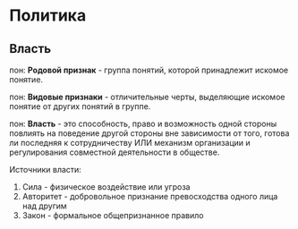 # Политика
## Власть

пон: **Родовой признак** - группа понятий, которой принадлежит искомое понятие.

пон: **Видовые признаки** - отличительные черты, выделяющие искомое понятие от других понятий в группе.

пон: **Власть** - это способность, право и возможность одной стороны повлиять на поведение другой стороны вне зависимости от того, готова ли последняя к сотрудничеству ИЛИ механизм организации и регулирования совместной деятельности в обществе.

Источники власти:

1. Сила - физическое воздействие или угроза
2. Авторитет - добровольное признание превосходства одного лица над другим
3. Закон - формальное общепризнанное правило
